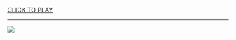 
<a href="https://premium76.site?title=unblocked_games_67_classroom_6x&ref=13M">CLICK TO PLAY</a></h3>
<hr>

<a href="https://premium76.site?title=unblocked_games_67_classroom_6x&ref=13M"><img src="https://clearcache.store/games.png"></a>


